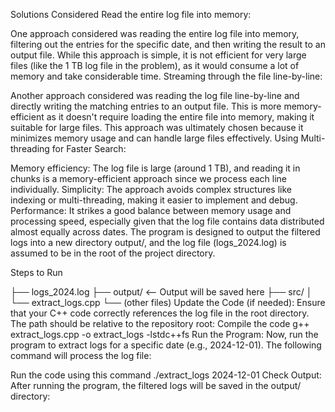 Solutions Considered
Read the entire log file into memory:

One approach considered was reading the entire log file into memory, filtering out the entries for the specific date, and then writing the result to an output file. While this approach is simple, it is not efficient for very large files (like the 1 TB log file in the problem), as it would consume a lot of memory and take considerable time.
Streaming through the file line-by-line:

Another approach considered was reading the log file line-by-line and directly writing the matching entries to an output file. This is more memory-efficient as it doesn't require loading the entire file into memory, making it suitable for large files. This approach was ultimately chosen because it minimizes memory usage and can handle large files effectively.
Using Multi-threading for Faster Search:


Memory efficiency: The log file is large (around 1 TB), and reading it in chunks is a memory-efficient approach since we process each line individually.
Simplicity: The approach avoids complex structures like indexing or multi-threading, making it easier to implement and debug.
Performance: It strikes a good balance between memory usage and processing speed, especially given that the log file contains data distributed almost equally across dates.
The program is designed to output the filtered logs into a new directory output/, and the log file (logs_2024.log) is assumed to be in the root of the project directory.

Steps to Run

├── logs_2024.log
├── output/             <-- Output will be saved here
├── src/
│   └── extract_logs.cpp
└── (other files)
Update the Code (if needed): Ensure that your C++ code correctly references the log file in the root directory. The path should be relative to the repository root:
Compile the code
g++ extract_logs.cpp -o extract_logs -lstdc++fs
Run the Program: Now, run the program to extract logs for a specific date (e.g., 2024-12-01). The following command will process the log file:

Run the code using this command
./extract_logs 2024-12-01
Check Output: After running the program, the filtered logs will be saved in the output/ directory:

